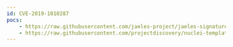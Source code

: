 ```yaml
---
id: CVE-2019-1010287
pocs:
    - https://raw.githubusercontent.com/jaeles-project/jaeles-signatures/master/cves/timesheet-xss-cve-2019-1010287.yaml
    - https://raw.githubusercontent.com/projectdiscovery/nuclei-templates/master/cves/CVE-2019-1010287.yaml
---
```


